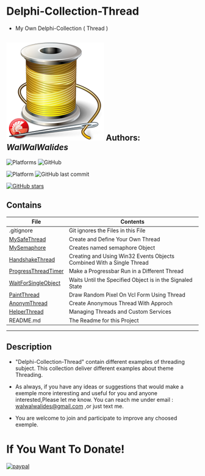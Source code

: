 # Delphi-Collection-Thread
- My Own Delphi-Collection ( Thread ) 

![](Delphi-Collection-Thread.png)
**Authors:**  *WalWalWalides*
------
![Platforms](https://img.shields.io/badge/Supported%20platforms-Win32%20and%20Win64-red.svg)
![GitHub](https://img.shields.io/github/license/walwalwalides/Delphi-Collection-Thread)

![Platform](https://img.shields.io/badge/delphi->%3D_2010-glue)
![GitHub last commit](https://img.shields.io/github/last-commit/walwalwalides/Delphi-Collection-Thread)

[![GitHub stars](https://img.shields.io/github/stars/walwalwalides/Delphi-Collection-Thread)](https://github.com/walwalwalides/Delphi-Collection-Thread/stargazers)

## Contains

| File | Contents | 
| --- | --- |
| .gitignore | Git ignores the Files in this File |
|[MySafeThread](https://github.com/walwalwalides/Delphi-Collection-Thread/tree/master/MySafeThread)|Create and Define Your Own Thread| 
|[MySemaphore](https://github.com/walwalwalides/Delphi-Collection-Thread/tree/master/MySemaphore)|Creates named semaphore Object| 
|[HandshakeThread](https://github.com/walwalwalides/Delphi-Collection-Thread/tree/master/HandshakeThread)|Creating and Using Win32 Events Objects Combined With a Single Thread|
|[ProgressThreadTimer](https://github.com/walwalwalides/Delphi-Collection-Thread/tree/master/ProgressThreadTimer)|Make a Progressbar Run in a Different Thread|
|[WaitForSingleObject](https://github.com/walwalwalides/Delphi-Collection-Thread/tree/master/WaitForSingleObject)|Waits Until the Specified Object is in the Signaled State|
|[PaintThread](https://github.com/walwalwalides/Delphi-Collection-Thread/tree/master/PaintThread)|Draw Random Pixel On Vcl Form Using Thread|
|[AnonymThread](https://github.com/walwalwalides/Delphi-Collection-Thread/tree/master/AnonymThread)|Create Anonymous Thread With Approch|
|[HelperThread](https://github.com/walwalwalides/Delphi-Collection-Thread/tree/master/HelperThread)|Managing Threads and Custom Services |      
| README.md | The Readme for this Project|

------
## Description
- "Delphi-Collection-Thread" contain different examples of threading subject.
This collection deliver different examples about theme Threading.

- As always, if you have any ideas or suggestions that would make a exemple more interesting and useful for you and anyone interested,Please let me know. 
You can reach me under email : walwalwalides@gmail.com ,or just text me.

- You are welcome to join and participate to improve any choosed exemple.
# If You Want To Donate!

[![paypal](https://www.paypalobjects.com/en_US/i/btn/btn_donateCC_LG.gif)](https://www.paypal.com/cgi-bin/webscr?cmd=_s-xclick&hosted_button_id=Y79F36A9BGLHS&source=url)
